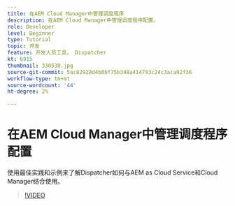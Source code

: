 ```yaml
---
title: 在AEM Cloud Manager中管理调度程序
description: 在AEM Cloud Manager中管理调度程序配置。
role: Developer
level: Beginner
type: Tutorial
topic: 开发
feature: 开发人员工具， Dispatcher
kt: 6915
thumbnail: 330538.jpg
source-git-commit: 5ac82928d4b0bf75b348a414793c24c3aca92f36
workflow-type: tm+mt
source-wordcount: '44'
ht-degree: 2%

---
```



# 在AEM Cloud Manager中管理调度程序配置

使用最佳实践和示例来了解Dispatcher如何与AEM as Cloud Service和Cloud Manager结合使用。

>[!VIDEO](https://video.tv.adobe.com/v/330538/?quality=12&learn=on)